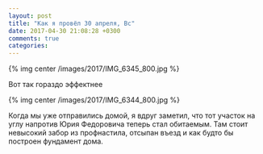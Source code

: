 ```yaml
---
layout: post
title: "Как я провёл 30 апреля, Вс"
date: 2017-04-30 21:08:28 +0300
comments: true
categories: 
---
```

{% img center /images/2017/IMG_6345_800.jpg %}

Вот так гораздо эффектнее 

{% img center /images/2017/IMG_6344_800.jpg %}

Когда мы уже отправились домой, я вдруг заметил, что тот участок на углу напротив Юрия Федоровича теперь стал обитаемым. Там стоит невысокий забор из профнастила, отсыпан въезд и как будто бы построен фундамент дома.
